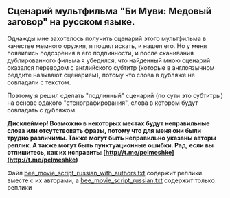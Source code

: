 Сценарий мультфильма "Би Муви: Медовый заговор" на русском языке. 
--

Однажды мне захотелось получить сценарий этого мультфильма в качестве мемного оружия, я пошел искать, и нашел его. Но у меня появились подозрения в его подлинности, и после скачивания дублированного фильма я убедился, что найденный мною сценарий оказался переводом с английского субтитр (которые в англоязычном реддите называют сценарием), потому что слова в дубляже не совпадали с текстом.

Поэтому я решил сделать "подлинный" сценарий (по сути это субтитры) на основе эдакого "стенографирования", слова в котором будут совпадать с дубляжом.

**Дисклеймер! Возможно в некоторых местах будут неправильные слова или отсутствовать фразы, потому что для меня они были трудно различимы. Также могут быть неправильно указаны авторы реплик. А также могут быть пунктуационные ошибки. Рад, если вы отпишитесь, как их исправить: [http://t.me/pelmeshke](http://t.me/pelmeshke)**

Файл [bee_movie_script_russian_with_authors.txt](bee_movie_script_russian_with_authors.txt) содержит реплики вместе с их авторами, а [bee_movie_script_russian.txt](bee_movie_script_russian.txt) содержит только реплики
